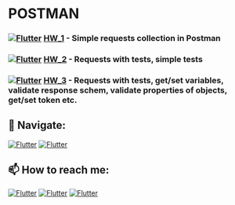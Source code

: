 # POSTMAN
### [![Flutter](https://img.shields.io/badge/👉-Postman_HomeWork_1-00A98F)](https://github.com/Pavlik1100/QA_Practice/tree/Postman/HW_1) [HW_1](https://github.com/Pavlik1100/QA_Practice/tree/Postman/HW_1) - Simple requests collection in Postman 
### [![Flutter](https://img.shields.io/badge/👉-Postman_HomeWork_2-00A98F)](https://github.com/Pavlik1100/QA_Practice/tree/Postman/HW_2) [HW_2](https://github.com/Pavlik1100/QA_Practice/tree/Postman/HW_2) - Requests with tests, simple tests
### [![Flutter](https://img.shields.io/badge/👉-Postman_HomeWork_3-00A98F)](https://github.com/Pavlik1100/QA_Practice/tree/Postman/HW_3) [HW_3](https://github.com/Pavlik1100/QA_Practice/tree/Postman/HW_3) - Requests with tests, get/set variables, validate response schem, validate properties of objects, get/set token etc.
## 🚏 Navigate:
[![Flutter](https://img.shields.io/badge/🏠-Postman_BRANCH-00A98F)](https://github.com/Pavlik1100/QA_Practice/tree/Postman)  [![Flutter](https://img.shields.io/badge/🏠-QA_PRACTICE_BANCH-orange)](https://github.com/Pavlik1100/QA_Practice/tree/main)
## 📫 How to reach me:  
[![Flutter](https://img.shields.io/badge/-Pavel_Simonov-000000?style=social&logo=LinkedIn)](https://www.linkedin.com/in/pavel-simonov-7a8b1119a/)  [![Flutter](https://img.shields.io/badge/-Pavel_Simonov-000000?style=social&logo=Telegram)](https://t.me/NuiSaiman)  [![Flutter](https://img.shields.io/badge/-simonovpavlik@gmail.com-000000?style=social&logo=Gmail)](mailto:simonovpavlik@gmail.com)

